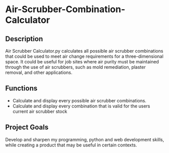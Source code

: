 # Air-Scrubber-Combination-Calculator
## Description
Air Scrubber Calculator.py calculates all possible air scrubber combinations that could be used to meet air change requirements for a three-dimensional space. It could be useful for job sites where air purity must be 
maintained through the use of air scrubbers, such as mold remediation, plaster removal, and other applications.
## Functions
- Calculate and display every possible air scrubber combinations. 
- Calculate and display every combination that is valid for the users current air scrubber stock
## Project Goals
Develop and sharpen my programming, python and web development skills, while creating a product that may be useful in certain contexts. 
